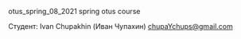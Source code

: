otus_spring_08_2021 spring otus course

Cтудент: Ivan Chupakhin (Иван Чупахин) chupaYchups@gmail.com
